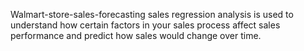 Walmart-store-sales-forecasting
sales regression analysis is used to understand how certain factors in your sales process affect sales performance and predict how sales would change over time.
